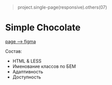 > project.single-page(responsive).others(07)

# Simple Chocolate
[page --> figma](https://www.figma.com/file/5GQ0uBSDRhsuVu1EMANHCn/%D1%88%D0%BE%D0%BA%D0%BE%D0%BB%D0%B0%D0%B4-(Copy)-(Copy)?type=design&node-id=0-1&mode=design&t=S8hepGTB9h6TGgVG-0)

Состав:
+ HTML & LESS
+ Именование классов по БЕМ
+ Адаптивность
+ Доступность
